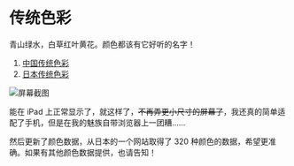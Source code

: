# 传统色彩

青山绿水，白草红叶黄花。颜色都该有它好听的名字！

1. [中国传统色彩](https://colors.flinhong.com)
2. [日本传统色彩](https://colors.flinhong.com/jp-colors/)

![屏幕截图](https://raw.githubusercontent.com/flinhong/colors/master/screenshot.png)

能在 iPad 上正常显示了，就这样了，~~不再弄更小尺寸的屏幕了~~，我还真的简单适配了手机，但是在我的魅族自带浏览器上一团糟……

然后更新了颜色数据，从日本的一个网站取得了 320 种颜色的数据，希望更准确。如果有其他颜色数据提供，也请告知！
